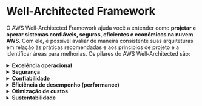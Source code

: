 # Well-Architected Framework

O AWS Well-Architected Framework ajuda você a entender como **projetar e operar** **sistemas confiáveis, seguros, eficientes e econômicos na nuvem AWS**. Com ele,
é possível avaliar de maneira consistente suas arquiteturas em relação às
práticas recomendadas e aos princípios de projeto e a identificar áreas para
melhorias. Os pilares do AWS Well-Architected são:

<details>
  <summary><b>Excelência operacional</b></summary>
  <p>
    Também se descreve como a habilidade de dar suporte ao desenvolvimento e 
    executar cargas de trabalho de modo eficiente, obter informações sobre as 
    operações e melhorar continuamente os processos e procedimentos de suporte 
    para proporcionar valor comercial. Há 5 príncipios de criação para 
    excelência operacional:
    <ul>
      <li>Executar operações como código;</li>
      <li>Fazer alterações frequentes, pequenas e reversíveis;</li>
      <li>Refinar procedimentos operacionais com frequência;</li>
      <li>Aprender com todas as falhas operacionais;</li>
      <li>Prever falhas;</li>
    </ul>
  </p>
</details>

<details>
  <summary><b>Segurança</b></summary>
  <p>
    Inclui a capacidade de proteger informações, sistemas e ativos e, ao mesmo 
    tempo, entregar valor comercial por meio de avaliações de risco e 
    estratégias de mitigação. Ao considerar a segurança de sua arquitetura, 
    aplique estes princípios:
    <ul>
      <li>Automatize as práticas recomendadas de segurança;</li>
      <li>Aplique segurança em todas as camadas;</li>
      <li>Proteja os dados em trânsito e ociosos (em repouso);</li>
      <li>Implementar uma base de identidade sólida;</li>
      <li>Manter a rastreabilidade;</li>
      <li>Preparar-se para eventos de segurança;</li>
      <li>Manter as pessoas longes dos dados;</li>
    </ul>
  </p>
</details>

<details>
  <summary><b>Confiabilidade</b></summary>
  <p>
    Engloba a capacidade de uma carga de trabalho executar a função pretendida 
    corretamente e de forma consistente quando esperado. Isso inclui a 
    capacidade de operar e testar a carga de trabalho por meio de seu ciclo de 
    vida total. Há 5 princípios para criação de confiabilidade na nuvem:
    <ul>
      <li>Recuperar-se automaticamente de falhas;</li>
      <li>Testar os procedimentos de recuperação;</li>
      <li>gerenciar alterações na automação;</li>
      <li>Parar de tentar advinhar a capacidade</li>
      <li>
        Dimensionar horizontalmente para aumentar a disponibilidade agregada 
        da carga de trabalho;
      </li>
    </ul>
  </p>
</details>

<details>
  <summary><b>Eficiência de desempenho (performance)</b></summary>
  <p>
    É a capacidade de usar recursos computacionais com eficiência para atender 
    aos requisitos do sistema e manter essa eficiência à medida que a demanda 
    muda e as tecnologias evoluem. Há 5 princípios de criação para a eficiência 
    de desempenho na nuvem:
    <ul>
      <li>Experimentar com mais frequência;</li>
      <li>Usar arquiteturas serverless (sem servidor);</li>
      <li>Ter alcance global em minutos;</li>
      <li>Democratizar tecnologias avançadas;</li>
      <li>Considerar a afinidade mecânica;</li>
    </ul>
  </p>
</details>

<details>
  <summary><b>Otimização de custos</b></summary>
  <p>
    É a capacidade de executar sistemas para entregar valor comercial com o 
    menor preço. Ele inclui a adoção de um modelo de consumo, análise e 
    atribuição de despesas e uso de serviços gerenciados para reduzir o custo 
    de propriedade.
  </p>
</details>

<details>
  <summary><b>Sustentabilidade</b></summary>
  <p>
    Em dezembro de 2021, a AWS introduziu este pilar, que se concentra nos 
    impactos ambientais, especialmente no consumo e eficiência de energia 
    reduzindo o consumo de energia e aumentando a eficiência, porque são 
    alavancas importantes para os arquitetos informarem a ação direta para 
    reduzir o uso de recursos. Há 6 princípios de criação da sustentabilidade:
    <ul>
      <li>Entender seu impacto;</li>
      <li>Estabelecer metas de sustentabilidade;</li>
      <li>Maximizar a utilização;</li>
      <li>
        Antecipar e adotar novas ofertas de hardware e software mais eficientes;
      </li>
      <li>Usar serviços gerenciados;</li>
      <li>Reduzir o impacto posterior de suas cargas de trabalho na nuvem;</li>
    </ul>
  </p>
</details>

